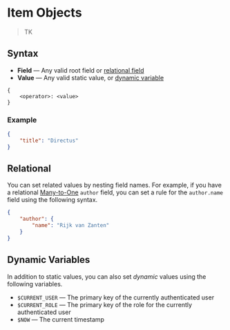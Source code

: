 # Item Objects

> TK

## Syntax

-   **Field** — Any valid root field or [relational field](/reference/filter-rules#relational)
-   **Value** — Any valid static value, or [dynamic variable](/reference/filter-rules#dynamic-variables)

```
{
	<operator>: <value>
}
```

### Example

```json
{
	"title": "Directus"
}
```

## Relational

You can set related values by nesting field names. For example, if you have a relational
[Many-to-One](/concepts/relationships#many-to-one-m2o) `author` field, you can set a rule for the `author.name` field using the following
syntax.

```json
{
	"author": {
		"name": "Rijk van Zanten"
	}
}
```

## Dynamic Variables

In addition to static values, you can also set _dynamic_ values using the following variables.

-   `$CURRENT_USER` — The primary key of the currently authenticated user
-   `$CURRENT_ROLE` — The primary key of the role for the currently authenticated user
-   `$NOW` — The current timestamp
